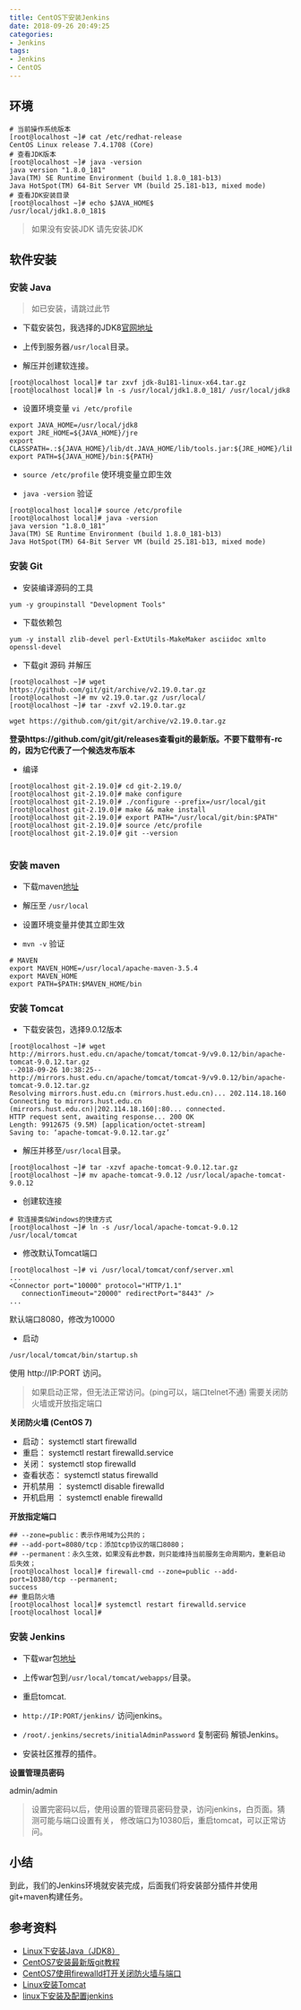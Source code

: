 ```yaml
---
title: CentOS下安装Jenkins
date: 2018-09-26 20:49:25
categories:
- Jenkins
tags: 
- Jenkins
- CentOS
---
```


## 环境

  ```
  # 当前操作系统版本
  [root@localhost ~]# cat /etc/redhat-release
  CentOS Linux release 7.4.1708 (Core) 
  # 查看JDK版本
  [root@localhost ~]# java -version
  java version "1.8.0_181"
  Java(TM) SE Runtime Environment (build 1.8.0_181-b13)
  Java HotSpot(TM) 64-Bit Server VM (build 25.181-b13, mixed mode)
  # 查看JDK安装目录
  [root@localhost ~]# echo $JAVA_HOME$
  /usr/local/jdk1.8.0_181$
  ```
> 如果没有安装JDK 请先安装JDK

<!--more-->

## 软件安装

### 安装 Java

> 如已安装，请跳过此节

  + 下载安装包，我选择的JDK8[官网地址](https://www.oracle.com/technetwork/java/javase/downloads/jdk8-downloads-2133151.html)
  
  + 上传到服务器`/usr/local`目录。
  
  + 解压并创建软连接。
  
  ```
  [root@localhost local]# tar zxvf jdk-8u181-linux-x64.tar.gz 
  [root@localhost local]# ln -s /usr/local/jdk1.8.0_181/ /usr/local/jdk8
  ```
  
  + 设置环境变量 `vi /etc/profile`
  
  ```
  export JAVA_HOME=/usr/local/jdk8
  export JRE_HOME=${JAVA_HOME}/jre
  export CLASSPATH=.:${JAVA_HOME}/lib/dt.JAVA_HOME/lib/tools.jar:${JRE_HOME}/lib
  export PATH=${JAVA_HOME}/bin:${PATH}
  ```
  + `source /etc/profile` 使环境变量立即生效
  
  + `java -version` 验证
  
  ```
  [root@localhost local]# source /etc/profile
  [root@localhost local]# java -version
  java version "1.8.0_181"
  Java(TM) SE Runtime Environment (build 1.8.0_181-b13)
  Java HotSpot(TM) 64-Bit Server VM (build 25.181-b13, mixed mode)
  ```
### 安装 Git
  
  + 安装编译源码的工具
  
  `yum -y groupinstall "Development Tools"`
  
  + 下载依赖包
  
  `yum -y install zlib-devel perl-ExtUtils-MakeMaker asciidoc xmlto openssl-devel`
  
  + 下载git 源码 并解压
  
  ```
  [root@localhost ~]# wget https://github.com/git/git/archive/v2.19.0.tar.gz
  [root@localhost ~]# mv v2.19.0.tar.gz /usr/local/
  [root@localhost ~]# tar -zxvf v2.19.0.tar.gz
  ```
  `wget https://github.com/git/git/archive/v2.19.0.tar.gz`
  
  **登录https://github.com/git/git/releases查看git的最新版。不要下载带有-rc的，因为它代表了一个候选发布版本**
  
  + 编译
  
  ```
  [root@localhost git-2.19.0]# cd git-2.19.0/
  [root@localhost git-2.19.0]# make configure
  [root@localhost git-2.19.0]# ./configure --prefix=/usr/local/git
  [root@localhost git-2.19.0]# make && make install
  [root@localhost git-2.19.0]# export PATH="/usr/local/git/bin:$PATH" 
  [root@localhost git-2.19.0]# source /etc/profile
  [root@localhost git-2.19.0]# git --version 
   
  ```
  
### 安装 maven

  + 下载maven[地址](http://maven.apache.org/download.cgi)
  
  + 解压至 `/usr/local`
  
  + 设置环境变量并使其立即生效

  + `mvn -v` 验证
  
  ```
  # MAVEN
  export MAVEN_HOME=/usr/local/apache-maven-3.5.4
  export MAVEN_HOME
  export PATH=$PATH:$MAVEN_HOME/bin
  ```
   
### 安装 Tomcat

  + 下载安装包，选择9.0.12版本

  ```
  [root@localhost ~]# wget http://mirrors.hust.edu.cn/apache/tomcat/tomcat-9/v9.0.12/bin/apache-tomcat-9.0.12.tar.gz
  --2018-09-26 10:38:25--  http://mirrors.hust.edu.cn/apache/tomcat/tomcat-9/v9.0.12/bin/apache-tomcat-9.0.12.tar.gz
  Resolving mirrors.hust.edu.cn (mirrors.hust.edu.cn)... 202.114.18.160
  Connecting to mirrors.hust.edu.cn (mirrors.hust.edu.cn)|202.114.18.160|:80... connected.
  HTTP request sent, awaiting response... 200 OK
  Length: 9912675 (9.5M) [application/octet-stream]
  Saving to: ‘apache-tomcat-9.0.12.tar.gz’
  ```
  
  + 解压并移至`/usr/local`目录。
  
  ```
  [root@localhost ~]# tar -xzvf apache-tomcat-9.0.12.tar.gz 
  [root@localhost ~]# mv apache-tomcat-9.0.12 /usr/local/apache-tomcat-9.0.12
  ```
  
  + 创建软连接 
  
  ```
  # 软连接类似Windows的快捷方式
  [root@localhost ~]# ln -s /usr/local/apache-tomcat-9.0.12 /usr/local/tomcat
  ```
  
  + 修改默认Tomcat端口
  
  ```
  [root@localhost ~]# vi /usr/local/tomcat/conf/server.xml
  ...
  <Connector port="10000" protocol="HTTP/1.1"
     connectionTimeout="20000" redirectPort="8443" />
  ...
  ```
  
  默认端口8080，修改为10000
  
  + 启动
  
  `/usr/local/tomcat/bin/startup.sh` 
  
  使用 http://IP:PORT 访问。    
  
  > 如果启动正常，但无法正常访问。(ping可以，端口telnet不通)
  > 需要关闭防火墙或开放指定端口
  
  **关闭防火墙 (CentOS 7)**
  
  + 启动： systemctl start firewalld
  + 重启： systemctl restart firewalld.service
  + 关闭： systemctl stop firewalld
  + 查看状态： systemctl status firewalld 
  + 开机禁用  ： systemctl disable firewalld
  + 开机启用  ： systemctl enable firewalld
  
  **开放指定端口**
  
  ```
  ## --zone=public：表示作用域为公共的；
  ## --add-port=8080/tcp：添加tcp协议的端口8080；
  ## --permanent：永久生效，如果没有此参数，则只能维持当前服务生命周期内，重新启动后失效；
  [root@localhost local]# firewall-cmd --zone=public --add-port=10380/tcp --permanent;
  success
  ## 重启防火墙
  [root@localhost local]# systemctl restart firewalld.service
  [root@localhost local]# 

  ```

### 安装 Jenkins

  + 下载war包[地址](http://mirrors.jenkins.io/war-stable/latest/jenkins.war)
  
  + 上传war包到`/usr/local/tomcat/webapps/`目录。
  
  + 重启tomcat.
  
  + `http://IP:PORT/jenkins/` 访问jenkins。
  
  + `/root/.jenkins/secrets/initialAdminPassword` 复制密码 解锁Jenkins。
  
  + 安装社区推荐的插件。
  
  **设置管理员密码**
  
  admin/admin
  
  > 设置完密码以后，使用设置的管理员密码登录，访问jenkins，白页面。猜测可能与端口设置有关，
  > 修改端口为10380后，重启tomcat，可以正常访问。

## 小结

  到此，我们的Jenkins环境就安装完成，后面我们将安装部分插件并使用git+maven构建任务。

## 参考资料
  
  + [Linux下安装Java（JDK8）](https://www.cnblogs.com/liugh/p/6623530.html)
  + [CentOS7安装最新版git教程](https://blog.csdn.net/Juladoe/article/details/76170193)
  + [CentOS7使用firewalld打开关闭防火墙与端口](https://www.cnblogs.com/moxiaoan/p/5683743.html)  
  + [Linux安装Tomcat](https://www.cnblogs.com/yuhebin/p/8594774.html)  
  + [linux下安装及配置jenkins](https://blog.csdn.net/andyzhaojianhui/article/details/73472500)  
